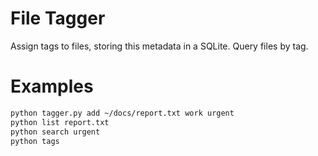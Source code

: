 # File Tagger

Assign tags to files, storing this metadata in a SQLite.
Query files by tag.


# Examples

```sh
python tagger.py add ~/docs/report.txt work urgent
python list report.txt
python search urgent
python tags
```
